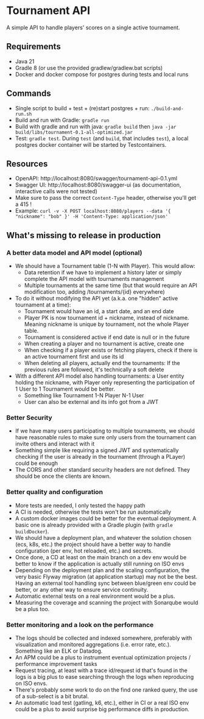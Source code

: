 # Tournament API

A simple API to handle players' scores on a single active tournament.

## Requirements
* Java 21
* Gradle 8 (or use the provided gradlew/gradlew.bat scripts)
* Docker and docker compose for postgres during tests and local runs

## Commands
* Single script to build + test + (re)start postgres + run: `./build-and-run.sh`
* Build and run with Gradle: `gradle run`
* Build with gradle and run with java: `gradle build` then `java -jar build/libs/tournament-0.1-all-optimized.jar`
* Test: `gradle test`. During `test` (and `build`, that includes `test`), a local postgres docker container will be started by Testcontainers.

## Resources
* OpenAPI: http://localhost:8080/swagger/tournament-api-0.1.yml
* Swagger UI: http://localhost:8080/swagger-ui (as documentation, interactive calls were not tested)
* Make sure to pass the correct `Content-Type` header, otherwise you'll get a 415 !
* Example: `curl -v -X POST localhost:8080/players --data '{ "nickname": "bob" }' -H 'Content-Type: application/json'`

## What's missing to release in production

### A better data model and API model (optional)
* We should have a Tournament table (1-N with Player). This would allow:
  * Data retention if we have to implement a history later or simply complete the API model with tournaments management
  * Multiple tournaments at the same time (but that would require an API modification too, adding /tournaments/{id} everywhere)
* To do it without modifying the API yet (a.k.a. one "hidden" active tournament at a time):
  * Tournament would have an id, a start date, and an end date
  * Player PK is now tournament id + nickname, instead of nickname. Meaning nickname is unique by tournament, not the whole Player table.
  * Tournament is considered active if end date is null or in the future
  * When creating a player and no tournament is active, create one
  * When checking if a player exists or fetching players, check if there is an active tournament first and use its id
  * When deleting all players, actually end the tournaments: If the previous rules are followed, it's technically a soft delete
* With a different API model also handling tournaments: a User entity holding the nickname, with Player only representing the participation of 1 User to 1 Tournament would be better.
  * Something like Tournament 1-N Player N-1 User
  * User can also be external and its info got from a JWT

### Better Security
* If we have many users participating to multiple tournaments, we should have reasonable rules to make sure only users from the tournament can invite others and interact with it
* Something simple like requiring a signed JWT and systematically checking if the user is already in the tournament (through a PLayer) could be enough
* The CORS and other standard security headers are not defined. They should be once the clients are known.

### Better quality and configuration
* More tests are needed, I only tested the happy path
* A CI is needed, otherwise the tests won't be run automatically
* A custom docker images could be better for the eventual deployment. A basic one is already provided with a Gradle plugin (with `gradle buildDocker`).
* We should have a deployment plan, and whatever the solution chosen (ecs, k8s, etc.) the project should have a better way to handle configuration (per env, hot reloaded, etc.) and secrets.
* Once done, a CD at least on the main branch on a dev env would be better to know if the application is actually still running on ISO envs
* Depending on the deployment plan and the scaling configuration, the very basic Flyway migration (at application startup) may not be the best. Having an external tool handling sync between blue/green env could be better, or any other way to ensure service continuity. 
* Automatic external tests on a real environment would be a plus.
* Measuring the coverage and scanning the project with Sonarqube would be a plus too.

### Better monitoring and a look on the performance
* The logs should be collected and indexed somewhere, preferably with visualization and monitored aggregations (i.e. error rate, etc.). Something like an ELK or Datadog.
* An APM could be a plus to instrument eventual optimization projects / performance improvement tasks
* Request tracing, at least with a trace id/request id that's found in the logs is a big plus to ease searching through the logs when reproducing on ISO envs.
* There's probably some work to do on the find one ranked query, the use of a sub-select is a bit brutal.
* An automatic load test (gatling, k6, etc.), either in CI or a real ISO env could be a plus to avoid surprise big performance diffs in production.
